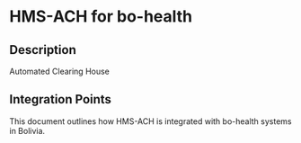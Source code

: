 # HMS-ACH for bo-health

## Description

Automated Clearing House

## Integration Points

This document outlines how HMS-ACH is integrated with bo-health systems in Bolivia.
